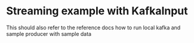 # Streaming example with KafkaInput

This should also refer to the reference docs how to run local kafka and sample producer with sample data
